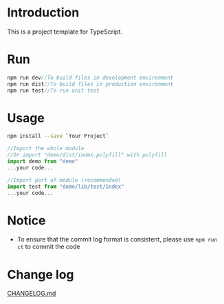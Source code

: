 # Introduction
This is a project template for TypeScript.

# Run

```javascript
npm run dev//To build files in development environment
npm run dist//To build files in production environment
npm run test//To run unit test
```

# Usage

```bash
npm install --save `Your Project`
```

```javascript
//Import the whole module
//Or import "demo/dist/index.polyfill" with polyfill
import demo from "demo"
...your code...
```

```javascript
//Import part of module (recommended)
import test from "demo/lib/test/index"
...your code...
```

# Notice

- To ensure that the commit log format is consistent, please use `npm run ct` to commit the code

# Change log

[CHANGELOG.md](CHANGELOG.md)